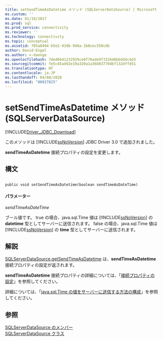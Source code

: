 ```yaml
---
title: setSendTimeAsDatetime メソッド (SQLServerDataSource) | Microsoft Docs
ms.custom: ''
ms.date: 01/19/2017
ms.prod: sql
ms.prod_service: connectivity
ms.reviewer: ''
ms.technology: connectivity
ms.topic: conceptual
ms.assetid: 705a0494-b5e2-43db-940a-1b8cec550cdb
author: David-Engel
ms.author: v-daenge
ms.openlocfilehash: 7ded6641232939ce0f76ade9f332646bbdd4c4d3
ms.sourcegitcommit: fe5c45a492e19a320a1a36b037704bf132dffd51
ms.translationtype: HT
ms.contentlocale: ja-JP
ms.lasthandoff: 04/08/2020
ms.locfileid: "80927825"
---
```

# <a name="setsendtimeasdatetime-method-sqlserverdatasource"></a>setSendTimeAsDatetime メソッド (SQLServerDataSource)
[!INCLUDE[Driver_JDBC_Download](../../../includes/driver_jdbc_download.md)]

  このメソッドは [!INCLUDE[ssNoVersion](../../../includes/ssnoversion-md.md)] JDBC Driver 3.0 で追加されました。  
  
 **sendTimeAsDatetime** 接続プロパティの設定を変更します。  
  
## <a name="syntax"></a>構文  
  
```  
  
public void setSendTimeAsDatetime(boolean sendTimeAsDateTime)  
```  
  
#### <a name="parameters"></a>パラメーター  
 *sendTimeAsDateTime*  
  
 ブール値です。 true の場合、java.sql.Time 値は [!INCLUDE[ssNoVersion](../../../includes/ssnoversion-md.md)] の **datetime** 型としてサーバーに送信されます。 false の場合、java.sql.Time 値は [!INCLUDE[ssNoVersion](../../../includes/ssnoversion-md.md)] の **time** 型としてサーバーに送信されます。  
  
## <a name="remarks"></a>解説  
 [SQLServerDataSource.getSendTimeAsDatetime](../../../connect/jdbc/reference/getsendtimeasdatetime-method-sqlserverdatasource.md) は、**sendTimeAsDatetime** 接続プロパティの設定が返されます。  
  
 **sendTimeAsDatetime** 接続プロパティの詳細については、「[接続プロパティの設定](../../../connect/jdbc/setting-the-connection-properties.md)」を参照してください。  
  
 詳細については、「[java.sql.Time の値をサーバーに送信する方法の構成](../../../connect/jdbc/configuring-how-java-sql-time-values-are-sent-to-the-server.md)」を参照してください。  
  
## <a name="see-also"></a>参照  
 [SQLServerDataSource のメンバー](../../../connect/jdbc/reference/sqlserverdatasource-members.md)   
 [SQLServerDataSource クラス](../../../connect/jdbc/reference/sqlserverdatasource-class.md)  
  
  
